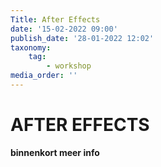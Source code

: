 ```yaml
---
Title: After Effects
date: '15-02-2022 09:00'
publish_date: '28-01-2022 12:02'
taxonomy:
    tag:
        - workshop
media_order: ''
---
```

# AFTER EFFECTS

**binnenkort meer info**
